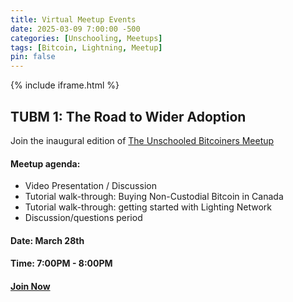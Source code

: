 ```yaml
---
title: Virtual Meetup Events
date: 2025-03-09 7:00:00 -500
categories: [Unschooling, Meetups]
tags: [Bitcoin, Lightning, Meetup]
pin: false
---
```


{% include iframe.html %}

## TUBM 1: The Road to Wider Adoption

Join the inaugural edition of [The Unschooled Bitcoiners Meetup](/posts/The-Unschooled-Bitcoiners-Meetup/)

#### Meetup agenda:

- Video Presentation / Discussion
- Tutorial walk-through: Buying Non-Custodial Bitcoin in Canada
- Tutorial walk-through: getting started with Lighting Network
- Discussion/questions period

#### Date: March 28th
#### Time: 7:00PM - 8:00PM
#### [Join Now](https://hivetalk.org/join/TheUnschooledBitcoiner)